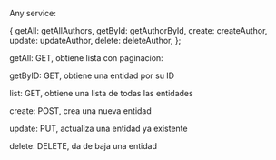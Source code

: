 Any service:

{
    getAll: getAllAuthors,
    getById: getAuthorById,
    create: createAuthor,
    update: updateAuthor,
    delete: deleteAuthor,
};

getAll: GET, obtiene lista con paginacion:

getByID: GET, obtiene una entidad por su ID

list: GET, obtiene una lista de todas las entidades

create: POST, crea una nueva entidad

update: PUT, actualiza una entidad ya existente

delete: DELETE, da de baja una entidad
